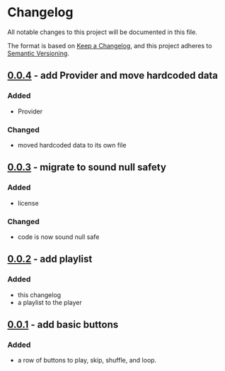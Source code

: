 # Changelog
All notable changes to this project will be documented in this file.

The format is based on [Keep a Changelog](https://keepachangelog.com/en/1.0.0/),
and this project adheres to [Semantic Versioning](https://semver.org/spec/v2.0.0.html).

## [0.0.4] - add Provider and move hardcoded data
### Added
- Provider

### Changed
- moved hardcoded data to its own file

## [0.0.3] - migrate to sound null safety
### Added
- license

### Changed
- code is now sound null safe

## [0.0.2] - add playlist
### Added
- this changelog
- a playlist to the player

## [0.0.1] - add basic buttons
### Added
- a row of buttons to play, skip, shuffle, and loop.

[0.0.4]: https://github.com/mvolpato/the-player/releases/tag/0.0.4
[0.0.3]: https://github.com/mvolpato/the-player/releases/tag/0.0.3
[0.0.2]: https://github.com/mvolpato/the-player/releases/tag/0.0.2
[0.0.1]: https://github.com/mvolpato/the-player/releases/tag/0.0.1